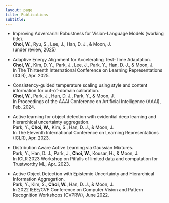 ```yaml
---
layout: page
title: Publications
subtitle: 
---
```


- Improving Adversarial Robustness for Vision-Language Models (working title). <br> **Choi, W.**, Ryu, S., Lee, J., Han, D. J., & Moon, J. <br> (under review, 2025)

- Adaptive Energy Alignment for Accelerating Test-Time Adaptation. <br> **Choi, W.**, Kim, D. Y., Park, J., Lee, J., Park, Y., Han, D. J., & Moon, J. <br> In The Thirteenth International Conference on Learning Representations (ICLR), Apr. 2025.

- Consistency-guided temperature scaling using style and content information for out-of-domain calibration. <br> **Choi, W.**, Park, J., Han, D. J., Park, Y., & Moon, J. <br> In Proceedings of the AAAI Conference on Artificial Intelligence (AAAI), Feb. 2024.

- Active learning for object detection with evidential deep learning and hierarchical uncertainty aggregation. <br> Park, Y., **Choi, W.**, Kim, S., Han, D. J., & Moon, J. <br> In The Eleventh International Conference on Learning Representations (ICLR), Apr. 2023.

- Distribution Aware Active Learning via Gaussian Mixtures. <br> Park, Y., Han, D. J., Park, J., **Choi, W.**, Kousar, H., & Moon, J. <br> In ICLR 2023 Workshop on Pitfalls of limited data and computation for Trustworthy ML, Apr. 2023.

- Active Object Detection with Epistemic Uncertainty and Hierarchical Information Aggregation. <br> Park, Y., Kim, S., **Choi, W.**, Han, D. J., & Moon, J. <br> In 2022 IEEE/CVF Conference on Computer Vision and Pattern Recognition Workshops (CVPRW), June 2022.
